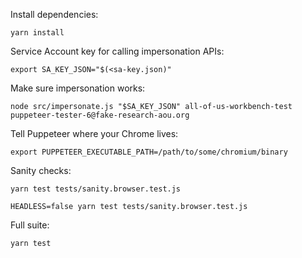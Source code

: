 Install dependencies:
```
yarn install
```

Service Account key for calling impersonation APIs:
```
export SA_KEY_JSON="$(<sa-key.json)"
```

Make sure impersonation works:
```
node src/impersonate.js "$SA_KEY_JSON" all-of-us-workbench-test puppeteer-tester-6@fake-research-aou.org
```

Tell Puppeteer where your Chrome lives:
```
export PUPPETEER_EXECUTABLE_PATH=/path/to/some/chromium/binary
```

Sanity checks:
```
yarn test tests/sanity.browser.test.js

HEADLESS=false yarn test tests/sanity.browser.test.js
```

Full suite:
```
yarn test
```
